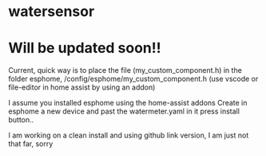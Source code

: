 # watersensor


# Will be updated soon!!


Current, quick way is to place the file (my_custom_component.h) in the folder esphome, /config/esphome/my_custom_component.h (use vscode or file-editor in home assist by using an addon)

I assume you installed esphome using the home-assist addons
Create in esphome a new device and past the watermeter.yaml in it
press install button..


I am working on a clean install and using github link version, I am just not that far, sorry
